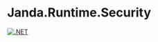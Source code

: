 # Janda.Runtime.Security

[![.NET](https://github.com/Jandini/Janda.Runtime.Security/actions/workflows/dotnet.yml/badge.svg)](https://github.com/Jandini/Janda.Runtime.Security/actions/workflows/dotnet.yml)


